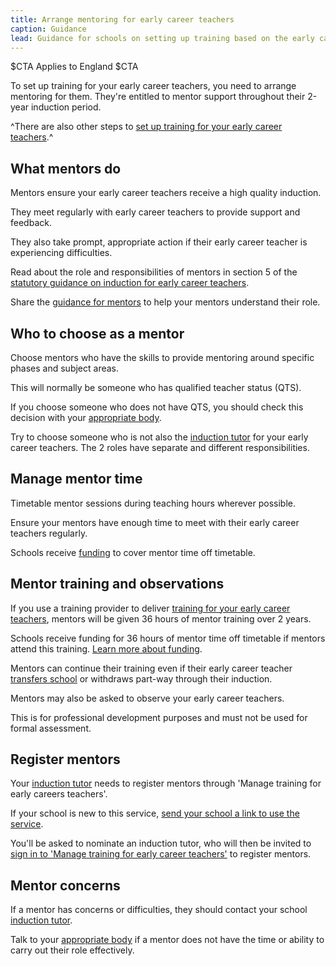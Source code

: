 ```yaml
---
title: Arrange mentoring for early career teachers
caption: Guidance
lead: Guidance for schools on setting up training based on the early career framework, part of induction for early career teachers.
---
```


$CTA
Applies to England
$CTA


To set up training for your early career teachers, you need to arrange mentoring for them. They're entitled to mentor support throughout their 2-year induction period.

^There are also other steps to [set up training for your early career teachers](/set-up-training-for-your-early-career-teachers).^

## What mentors do

Mentors ensure your early career teachers receive a high quality induction.

They meet regularly with early career teachers to provide support and feedback.

They also take prompt, appropriate action if their early career teacher is experiencing difficulties.

Read about the role and responsibilities of mentors in section 5 of the [statutory guidance on induction for early career teachers](https://www.gov.uk/government/publications/induction-for-early-career-teachers-england).

Share the [guidance for mentors](https://www.gov.uk/guidance/guidance-for-mentors-how-to-support-ecf-based-training) to help your mentors understand their role.


## Who to choose as a mentor

Choose mentors who have the skills to provide mentoring around specific phases and subject areas.

This will normally be someone who has qualified teacher status (QTS).

If you choose someone who does not have QTS, you should check this decision with your [appropriate body](/appoint-an-appropriate-body-early-career-teachers).

Try to choose someone who is not also the [induction tutor](/nominate-induction-tutor) for your early career teachers. The 2 roles have separate and different responsibilities.

## Manage mentor time

Timetable mentor sessions during teaching hours wherever possible.

Ensure your mentors have enough time to meet with their early career teachers regularly.

Schools receive [funding](https://www.gov.uk/guidance/funding-and-eligibility-for-ecf-based-training) to cover mentor time off timetable.

## Mentor training and observations

If you use a training provider to deliver [training for your early career teachers](/choose-training-option-early-career-teachers), mentors will be given 36 hours of mentor training over 2 years. 

Schools receive funding for 36 hours of mentor time off timetable if mentors attend this training. [Learn more about funding](https://www.gov.uk/guidance/funding-and-eligibility-for-ecf-based-training).

Mentors can continue their training even if their early career teacher [transfers school](/transferring-early-career-teachers) or withdraws part-way through their induction.

Mentors may also be asked to observe your early career teachers. 

This is for professional development purposes and must not be used for formal assessment.

## Register mentors

Your [induction tutor](/nominate-induction-tutor) needs to register mentors through 'Manage training for early careers teachers'.

If your school is new to this service, [send your school a link to use the service](https://manage-training-for-early-career-teachers.education.gov.uk/nominations/resend-email).

You'll be asked to nominate an induction tutor, who will then be invited to [sign in to 'Manage training for early career teachers'](https://manage-training-for-early-career-teachers.education.gov.uk/) to register mentors.


## Mentor concerns

If a mentor has concerns or difficulties, they should contact your school [induction tutor](/nominate-induction-tutor).

Talk to your [appropriate body](/appoint-an-appropriate-body-early-career-teachers) if a mentor does not have the time or ability to carry out their role effectively.


